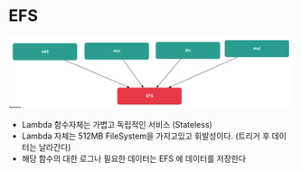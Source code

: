 # EFS

![efs-1](../public/efs-1.png)

- Lambda 함수자체는 가볍고 독립적인 서비스 (Stateless)
- Lambda 자체는 512MB FileSystem을 가지고있고 휘발성이다. (트리거 후 데이터는 날라간다)
- 해당 함수의 대한 로그나 필요한 데이터는 EFS 에 데이터를 저장한다